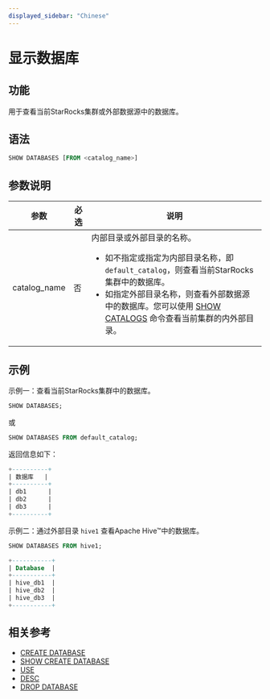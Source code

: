 ```yaml
---
displayed_sidebar: "Chinese"
---
```


# 显示数据库

## 功能

用于查看当前StarRocks集群或外部数据源中的数据库。

## 语法

```SQL
SHOW DATABASES [FROM <catalog_name>]
```

## 参数说明

| **参数**          | **必选** | **说明**                                                     |
| ----------------- | -------- | ------------------------------------------------------------ |
| catalog_name | 否       | 内部目录或外部目录的名称。<ul><li>如不指定或指定为内部目录名称，即 `default_catalog`，则查看当前StarRocks集群中的数据库。</li><li>如指定外部目录名称，则查看外部数据源中的数据库。您可以使用 [SHOW CATALOGS](SHOW_CATALOGS.md) 命令查看当前集群的内外部目录。</li></ul> |

## 示例

示例一：查看当前StarRocks集群中的数据库。

```SQL
SHOW DATABASES;
```

或

```SQL
SHOW DATABASES FROM default_catalog;
```

返回信息如下：

```SQL
+----------+
| 数据库   |
+----------+
| db1      |
| db2      |
| db3      |
+----------+
```

示例二：通过外部目录 `hive1` 查看Apache Hive™中的数据库。

```SQL
SHOW DATABASES FROM hive1;

+-----------+
| Database  |
+-----------+
| hive_db1  |
| hive_db2  |
| hive_db3  |
+-----------+
```

## 相关参考

- [CREATE DATABASE](../data-definition/CREATE_DATABASE.md)
- [SHOW CREATE DATABASE](SHOW_CREATE_DATABASE.md)
- [USE](../data-definition/USE.md)
- [DESC](../Utility/DESCRIBE.md)
- [DROP DATABASE](../data-definition/DROP_DATABASE.md)